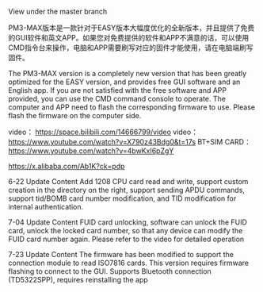 View under the master branch

PM3-MAX版本是一款针对于EASY版本大幅度优化的全新版本，并且提供了免费的GUI软件和英文APP。如果您对免费提供的软件和APP不满意的话，可以使用CMD指令台来操作，电脑和APP需要刷写对应的固件才能使用，请在电脑端刷写固件。


The PM3-MAX version is a completely new version that has been greatly optimized for the EASY version, and provides free GUI software and an English app. If you are not satisfied with the free software and APP provided, you can use the CMD command console to operate. The computer and APP need to flash the corresponding firmware to use. Please flash the firmware on the computer side.

video： https://space.bilibili.com/14666799/video
video： https://www.youtube.com/watch?v=X790z43Bdg0&t=17s
BT+SIM CARD：https://www.youtube.com/watch?v=4bwKxI6pZgY


https://x.alibaba.com/Ab1K?ck=pdp


6-22 Update Content
Add 1208 CPU card read and write, support custom creation in the directory on the right, support sending APDU commands, support tid/BOMB card number modification, and TID modification for internal authentication.


7-04 Update Content
FUID card unlocking, software can unlock the FUID card, unlock the locked card number, so that any device can modify the FUID card number again. Please refer to the video for detailed operation

7-23 Update Content
The firmware has been modified to support the connection module to read ISO7816 cards. This version requires firmware flashing to connect to the GUI. Supports Bluetooth connection (TD5322SPP), requires reinstalling the app
